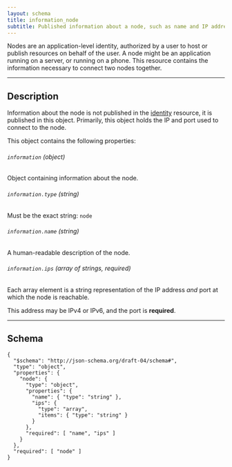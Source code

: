 ```yaml
---
layout: schema
title: information_node
subtitle: Published information about a node, such as name and IP address.
---
```



Nodes are an application-level identity, authorized by a user to host or
publish resources on behalf of the user. A node might be an application
running on a server, or running on a phone. This resource contains the
information necessary to connect two nodes together.

---

## Description

Information about the node is not published in the [identity](/schema/identity)
resource, it is published in this object. Primarily, this object holds the
IP and port used to connect to the node.

This object contains the following properties:

###### `information` *(object)*

Object containing information about the node.

###### `information.type` *(string)*

Must be the exact string: `node`

###### `information.name` *(string)*

A human-readable description of the node.

###### `information.ips` *(array of strings, required)*

Each array element is a string representation of the IP address *and* port at which the
node is reachable.

This address may be IPv4 or IPv6, and the port is **required**.

---

## Schema

	{
	  "$schema": "http://json-schema.org/draft-04/schema#",
	  "type": "object",
	  "properties": {
	    "node": {
	      "type": "object",
	      "properties": {
	        "name": { "type": "string" },
	        "ips": {
	          "type": "array",
	          "items": { "type": "string" }
	        }
	      },
	      "required": [ "name", "ips" ]
	    }
	  },
	  "required": [ "node" ]
	}
